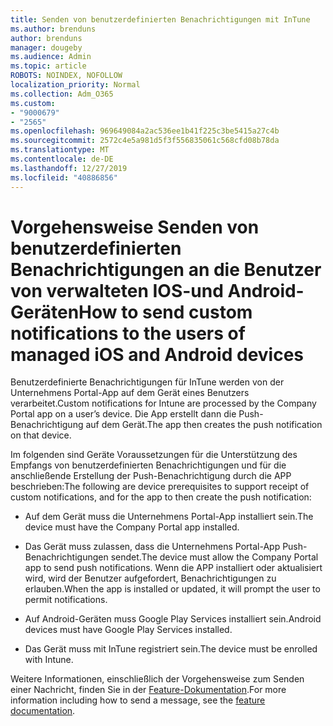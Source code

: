 ```yaml
---
title: Senden von benutzerdefinierten Benachrichtigungen mit InTune
ms.author: brenduns
author: brenduns
manager: dougeby
ms.audience: Admin
ms.topic: article
ROBOTS: NOINDEX, NOFOLLOW
localization_priority: Normal
ms.collection: Adm_O365
ms.custom:
- "9000679"
- "2565"
ms.openlocfilehash: 969649084a2ac536ee1b41f225c3be5415a27c4b
ms.sourcegitcommit: 2572c4e5a981d5f3f556835061c568cfd08b78da
ms.translationtype: MT
ms.contentlocale: de-DE
ms.lasthandoff: 12/27/2019
ms.locfileid: "40886856"
---
```

# <a name="how-to-send-custom-notifications-to-the-users-of-managed-ios-and-android-devices"></a><span data-ttu-id="fabf3-102">Vorgehensweise Senden von benutzerdefinierten Benachrichtigungen an die Benutzer von verwalteten IOS-und Android-Geräten</span><span class="sxs-lookup"><span data-stu-id="fabf3-102">How to send custom notifications to the users of managed iOS and Android devices</span></span>

<span data-ttu-id="fabf3-103">Benutzerdefinierte Benachrichtigungen für InTune werden von der Unternehmens Portal-App auf dem Gerät eines Benutzers verarbeitet.</span><span class="sxs-lookup"><span data-stu-id="fabf3-103">Custom notifications for Intune are processed by the Company Portal app on a user’s device.</span></span> <span data-ttu-id="fabf3-104">Die App erstellt dann die Push-Benachrichtigung auf dem Gerät.</span><span class="sxs-lookup"><span data-stu-id="fabf3-104">The app then creates the push notification on that device.</span></span>

<span data-ttu-id="fabf3-105">Im folgenden sind Geräte Voraussetzungen für die Unterstützung des Empfangs von benutzerdefinierten Benachrichtigungen und für die anschließende Erstellung der Push-Benachrichtigung durch die APP beschrieben:</span><span class="sxs-lookup"><span data-stu-id="fabf3-105">The following are device prerequisites to support receipt of custom notifications, and for the app to then create the push notification:</span></span>

- <span data-ttu-id="fabf3-106">Auf dem Gerät muss die Unternehmens Portal-App installiert sein.</span><span class="sxs-lookup"><span data-stu-id="fabf3-106">The device must have the Company Portal app installed.</span></span>  

- <span data-ttu-id="fabf3-107">Das Gerät muss zulassen, dass die Unternehmens Portal-App Push-Benachrichtigungen sendet.</span><span class="sxs-lookup"><span data-stu-id="fabf3-107">The device must allow the Company Portal app to send push notifications.</span></span> <span data-ttu-id="fabf3-108">Wenn die APP installiert oder aktualisiert wird, wird der Benutzer aufgefordert, Benachrichtigungen zu erlauben.</span><span class="sxs-lookup"><span data-stu-id="fabf3-108">When the app is installed or updated, it will prompt the user to permit notifications.</span></span>

- <span data-ttu-id="fabf3-109">Auf Android-Geräten muss Google Play Services installiert sein.</span><span class="sxs-lookup"><span data-stu-id="fabf3-109">Android devices must have Google Play Services installed.</span></span>

- <span data-ttu-id="fabf3-110">Das Gerät muss mit InTune registriert sein.</span><span class="sxs-lookup"><span data-stu-id="fabf3-110">The device must be enrolled with Intune.</span></span>

<span data-ttu-id="fabf3-111">Weitere Informationen, einschließlich der Vorgehensweise zum Senden einer Nachricht, finden Sie in der [Feature-Dokumentation](https://docs.microsoft.com/intune/custom-notifications).</span><span class="sxs-lookup"><span data-stu-id="fabf3-111">For more information including how to send a message, see the [feature documentation](https://docs.microsoft.com/intune/custom-notifications).</span></span>
